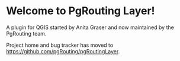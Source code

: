 # Welcome to PgRouting Layer!

A plugin for QGIS started by Anita Graser and now maintained by the PgRouting team.

Project home and bug tracker has moved to https://github.com/pgRouting/pgRoutingLayer.
